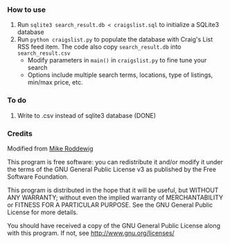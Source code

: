 ### How to use

1. Run `sqlite3 search_result.db < craigslist.sql` to initialize a SQLite3 database
2. Run `python craigslist.py` to populate the database with Craig's List RSS feed item. The code also copy `search_result.db` into `search_result.csv`
    * Modify parameters in `main()` in `craigslist.py` to fine tune your search
    * Options include multiple search terms, locations, type of listings, min/max price, etc.

### To do
1. Write to .csv instead of sqlite3 database (DONE)

### Credits

Modified from [Mike Roddewig](http://www.dietfig.org/craigslist.html)

This program is free software: you can redistribute it and/or modify it under the terms of the GNU General Public License v3 as published by the Free Software Foundation.

This program is distributed in the hope that it will be useful, but WITHOUT ANY WARRANTY; without even the implied warranty of MERCHANTABILITY or FITNESS FOR A PARTICULAR PURPOSE. See the GNU General Public License for more details.

You should have received a copy of the GNU General Public License along with this program. If not, see <http://www.gnu.org/licenses/>
